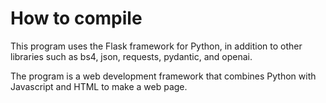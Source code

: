 # How to compile
This program uses the Flask framework for Python, in addition to other libraries such as bs4, json, requests, pydantic, and openai.

The program is a web development framework that combines Python with Javascript and HTML to make a web page.
